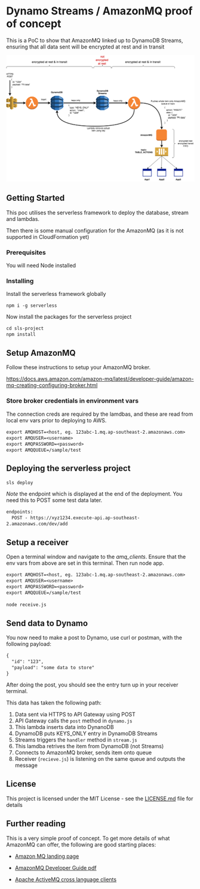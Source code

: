 # Dynamo Streams / AmazonMQ proof of concept

This is a PoC to show that AmazonMQ linked up to DynamoDB Streams, ensuring that all data sent will be encrypted at rest and in transit


![Architecture](architecture.png)


## Getting Started

This poc utilises the serverless framework to deploy the database, stream and lambdas. 

Then there is some manual configuration for the AmazonMQ (as it is not supported in CloudFormation yet)

### Prerequisites

You will need Node installed



### Installing

Install the serverless framework globally

```
npm i -g serverless
```

Now install the packages for the serverless project

```
cd sls-project
npm install
```

## Setup AmazonMQ

Follow these instructions to setup your AmazonMQ broker.

https://docs.aws.amazon.com/amazon-mq/latest/developer-guide/amazon-mq-creating-configuring-broker.html

### Store broker credentials in environment vars

The connection creds are required by the lamdbas, and these are read from local env vars prior to deploying to AWS.

```
export AMQHOST=<host, eg. 123abc-1.mq.ap-southeast-2.amazonaws.com>
export AMQUSER=<username>
export AMQPASSWORD=<password>
export AMQQUEUE=/sample/test
```

## Deploying the serverless project

```
sls deploy
```

*Note* the endpoint which is displayed at the end of the deployment. You need this to POST some test data later.

```
endpoints:
  POST - https://xyz1234.execute-api.ap-southeast-2.amazonaws.com/dev/add
```

## Setup a receiver 

Open a terminal window and navigate to the *amq_clients*. Ensure that the env vars from above are set in this terminal. Then run node app.

```
export AMQHOST=<host, eg. 123abc-1.mq.ap-southeast-2.amazonaws.com>
export AMQUSER=<username>
export AMQPASSWORD=<password>
export AMQQUEUE=/sample/test

node receive.js
```


## Send data to Dynamo

You now need to make a post to Dynamo, use curl or postman, with the following payload:

```
{
  "id": "123",
  "payload": "some data to store"
}
```

After doing the post, you should see the entry turn up in your receiver terminal.

This data has taken the following path:

1. Data sent via HTTPS to API Gateway using POST
2. API Gateway calls the `post` method in `dynamo.js`
3. This lambda inserts data into DynanoDB
4. DynamoDB puts KEYS_ONLY entry in DynamoDB Streams
5. Streams triggers the `handler` method in `stream.js`
6. This lamdba retrives the item from DynamoDB (not Streams)
7. Connects to AmazonMQ broker, sends item onto queue
8. Receiver (`recieve.js`) is listening on the same queue and outputs the message


## License

This project is licensed under the MIT License - see the [LICENSE.md](LICENSE.md) file for details

## Further reading

This is a very simple proof of concept. To get more details of what AmazonMQ can offer, the following are good starting places:

  * [Amazon MQ landing page](https://aws.amazon.com/amazon-mq/)

  * [AmazonMQ Developer Guide pdf](https://docs.aws.amazon.com/amazon-mq/latest/developer-guide/amazon-mq-dg.pdf)

  * [Apache ActiveMQ cross language clients](http://activemq.apache.org/connectivity.html)


